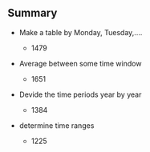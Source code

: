 ## Summary



- Make a table by Monday, Tuesday,....
  - 1479
  
  
- Average between some time window
  - 1651
  
- Devide the time periods year by year
  - 1384
  

- determine time ranges 
  - 1225
